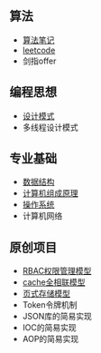 ## 算法

* [算法笔记](算法/算法笔记/README.md)
* [leetcode](算法/leetcode/README.md)
* 剑指offer

## 编程思想

* [设计模式](编程思想/设计模式/README.md)
* 多线程设计模式

## 专业基础

* [数据结构](专业基础/数据结构/README.md)
* [计算机组成原理](专业基础/计算机组成原理/README.md)
* [操作系统](专业基础/操作系统/README.md)
* 计算机网络

## 原创项目

* [RBAC权限管理模型](项目/权限管理/RBAC权限管理模型.md)
* [cache全相联模型](项目/cache/cache全相联模型.md)
* [页式存储模型](项目/虚拟存储/页式存储模型.md)
* Token令牌机制
* JSON库的简易实现
* IOC的简易实现
* AOP的简易实现

